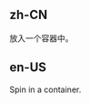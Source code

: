 ## zh-CN

放入一个容器中。

## en-US

Spin in a container.

<style>
.example {
    background: rgba(255,255,255,0.08);
 }
.example {
  margin: 20px 0;
  margin-bottom: 20px;
  padding: 30px 50px;
  text-align: center;
  background: rgba(0, 0, 0, 0.05);
  border-radius: 4px;
}
</style>
